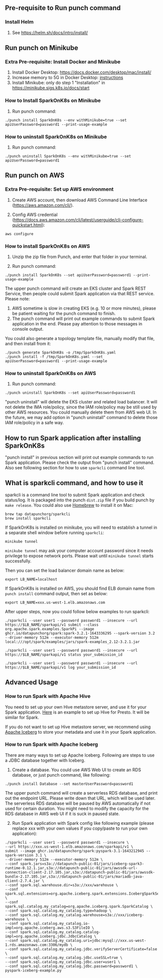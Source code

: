 
## Pre-requisite to Run punch command

### Install Helm

1. See https://helm.sh/docs/intro/install/

## Run punch on Minikube

### Extra Pre-requisite: Install Docker and Minikube

1. Install Docker Desktop: https://docs.docker.com/desktop/mac/install/
2. Increase memory to 5G in Docker Desktop: [instructions](docs/IncreaseDockerMemory.md)
3. Install Minikube: only do step 1 "Installation" in https://minikube.sigs.k8s.io/docs/start

### How to Install SparkOnK8s on Minikube

1. Run punch command:

```
./punch install SparkOnK8s --env withMinikube=true --set apiUserPassword=password1 --print-usage-example
```

### How to uninstall SparkOnK8s on Minikube

1. Run punch command:

```
./punch uninstall SparkOnK8s --env withMinikube=true --set apiUserPassword=password1
```

## Run punch on AWS

### Extra Pre-requisite: Set up AWS environment

1. Create AWS account, then download AWS Command Line Interface (https://aws.amazon.com/cli/).

2. Config AWS credential (https://docs.aws.amazon.com/cli/latest/userguide/cli-configure-quickstart.html):

```
aws configure
```

### How to install SparkOnK8s on AWS

1. Unzip the zip file from Punch, and enter that folder in your terminal.

2. Run punch command:

```
./punch install SparkOnK8s --set apiUserPassword=password1 --print-usage-example
```

The upper punch command will create an EKS cluster and Spark REST Service, then people could submit Spark application via that REST service. Please note:

1. AWS sometime is slow in creating EKS (e.g. 10 or more minutes), please be patient waiting for the punch command to finish.
2. The punch command will print out example commands to submit Spark application in the end. Please pay attention to those messages in console output.

You could also generate a topology template file, manually modify that file, and then install from it:

```
./punch generate SparkOnK8s -o /tmp/SparkOnK8s.yaml
./punch install -f /tmp/SparkOnK8s.yaml --set apiUserPassword=password1 --print-usage-example
```

### How to uninstall SparkOnK8s on AWS

1. Run punch command:

```
./punch uninstall SparkOnK8s --set apiUserPassword=password1
```

"punch uninstall" will delete the EKS cluster and related load balancer. It will not delete the IMA role/policy,
since the IAM role/policy may be still used by other AWS resources. You could manually delete them from AWS web UI. 
In the future, we may add option in "punch uninstall" command to delete those IAM role/policy in a safe way.

## How to run Spark application after installing SparkOnK8s

"punch install" in previous section will print out example commands to run Spark application. 
Please check the output from "punch install" command. Also see following section for how to use `sparkcli` command
line tool.

## What is sparkcli command, and how to use it

sparkcli is a command line tool to submit Spark application and check status/log. 
It is packaged into the punch `dist.zip` file if you build punch by `make release`. You could also use 
[Homebrew](https://brew.sh) to install it on Mac:

```
brew tap datapunchorg/sparkcli
brew install sparkcli
```

If SparkOnK8s is installed on minikube, you will need to establish a tunnel in a separate shell window before running
`sparkcli`:

```
minikube tunnel
```

`minikube tunnel` may ask your computer account password since it needs privilege to expose network ports. Please 
wait until `minikube tunnel` starts successfully.

Then you can set the load balancer domain name as below:

```
export LB_NAME=localhost
```

If SparkOnK8s is installed on AWS, you should find ELB domain name from `punch install` command output, then set as below:
```
export LB_NAME=xxx.us-west-1.elb.amazonaws.com
```

After upper steps, now you could follow below examples to run sparkcli:

```
./sparkcli --user user1 --password password1 --insecure --url https://$LB_NAME/sparkapi/v1 submit --class org.apache.spark.examples.SparkPi --image ghcr.io/datapunchorg/spark:spark-3.2.1-1643336295 --spark-version 3.2 --driver-memory 512m --executor-memory 512m local:///opt/spark/examples/jars/spark-examples_2.12-3.2.1.jar

./sparkcli --user user1 --password password1 --insecure --url https://$LB_NAME/sparkapi/v1 status your_submission_id

./sparkcli --user user1 --password password1 --insecure --url https://$LB_NAME/sparkapi/v1 log your_submission_id
```

## Advanced Usage

### How to run Spark with Apache Hive

You need to set up your own Hive metastore server, and use it for your Spark application. 
[Here](https://techjogging.com/standalone-hive-metastore-presto-docker.html) is an example 
to set up Hive for Presto. It will be similar for Spark.

If you do not want to set up Hive metastore server, we recommend using [Apache Iceberg](https://iceberg.apache.org) 
to store your metadata and use it in your Spark application.

### How to run Spark with Apache Iceberg

There are many ways to set up Apache Iceberg. Following are steps to use a JDBC database together with Iceberg.

1. Create a database. You could use AWS Web UI to create an RDS database, or just punch command, like following:
```
./punch install Database --set masterUserPassword=password1
```
The upper punch command will create a serverless RDS database, and print out the endpoint URL. Please write down that URL,
which will be used later. The serverless RDS database will be paused by AWS automatically if not used for certain duration.
You might need to modify the capacity for the RDS database in AWS web UI if it is suck in paused state.

2. Run Spark application with Spark config like following example (please replace xxx with your own values if you
copy/paste to run your own application):
```
./sparkcli --user user1 --password password1 --insecure \
--url https://xxx.us-west-1.elb.amazonaws.com/sparkapi/v1 \
submit --image ghcr.io/datapunchorg/spark:pyspark-3.1-1643212945 --spark-version 3.1 \
--driver-memory 512m --executor-memory 512m \
--conf spark.jars=s3a://datapunch-public-01/jars/iceberg-spark3-runtime-0.12.1.jar,s3a://datapunch-public-01/jars/awssdk-url-connection-client-2.17.105.jar,s3a://datapunch-public-01/jars/awssdk-bundle-2.17.105.jar,s3a://datapunch-public-01/jars/mariadb-java-client-2.7.4.jar \
--conf spark.sql.warehouse.dir=s3a://xxx/warehouse \
--conf spark.sql.extensions=org.apache.iceberg.spark.extensions.IcebergSparkSessionExtensions \
--conf spark.sql.catalog.my_catalog=org.apache.iceberg.spark.SparkCatalog \
--conf spark.sql.catalog.my_catalog.type=hadoop \
--conf spark.sql.catalog.my_catalog.warehouse=s3a://xxx/iceberg-warehouse \
--conf spark.sql.catalog.my_catalog.io-impl=org.apache.iceberg.aws.s3.S3FileIO \
--conf spark.sql.catalog.my_catalog.catalog-impl=org.apache.iceberg.jdbc.JdbcCatalog \
--conf spark.sql.catalog.my_catalog.uri=jdbc:mysql://xxx.us-west-1.rds.amazonaws.com:3306/mydb \
--conf spark.sql.catalog.my_catalog.jdbc.verifyServerCertificate=false \
--conf spark.sql.catalog.my_catalog.jdbc.useSSL=true \
--conf spark.sql.catalog.my_catalog.jdbc.user=user1 \
--conf spark.sql.catalog.my_catalog.jdbc.password=password1 \
pyspark-iceberg-example.py
```

